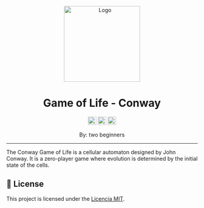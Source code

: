 
<!-- PROJECT LOGO -->
<br />
<div align="center">
  <a href="https://github.com/othneildrew/Best-README-Template">
    <img src="https://play-lh.googleusercontent.com/4xtboOCl4G36He2_RUaYhI9v_eDIoXara2hAxDi99f1R5MwLjSI1QZ_CT6wLdjCTV3E=w240-h480-rw" alt="Logo" width="200">
  </a>
  <h1 align="center">Game of Life - Conway</h1>

  <div align='center'> 
        <img src='https://img.shields.io/badge/HTML5-E34F26?style=flat-square&logo=HTML5&logoColor=white' height='22'>
        <img src='https://shields.io/badge/JavaScript-F7DF1E?logo=JavaScript&logoColor=000&style=flat-square' height='22'>
    <img src='https://img.shields.io/badge/CSS3-1572B6?style=for-the-badge&logo=css3&logoColor=white' height='22'>
    </div>

    
  <p align="center">
    By: two beginners
  </p>

</div>

---


The Conway Game of Life is a cellular automaton designed by John Conway. It is a zero-player game where evolution is determined by the initial state of the cells.

## 📜 License
This project is licensed under the [Licencia MIT](LICENSE).

